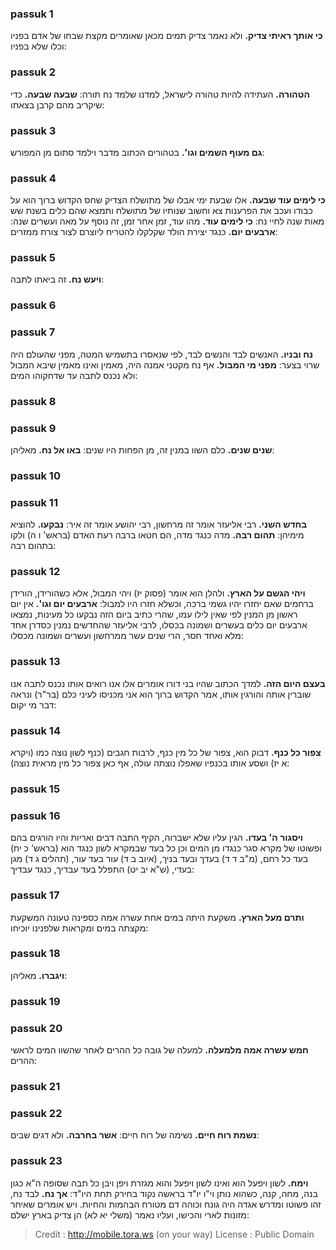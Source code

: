 
### passuk 1
<b>כי אותך ראיתי צדיק.</b> ולא נאמר צדיק תמים מכאן שאומרים מקצת שבחו של אדם בפניו וכלו שלא בפניו:

### passuk 2
<b>הטהורה.</b> העתידה להיות טהורה לישראל, למדנו שלמד נח תורה: 
<b>שבעה שבעה.</b> כדי שיקריב מהם קרבן בצאתו:

### passuk 3
<b>גם מעוף השמים וגו'.</b> בטהורים הכתוב מדבר וילמד סתום מן המפורש:

### passuk 4
<b>כי לימים עוד שבעה.</b> אלו שבעת ימי אבלו של מתושלח הצדיק שחס הקדוש ברוך הוא על כבודו ועכב את הפרענות צא וחשוב שנותיו של מתושלח ותמצא שהם כלים בשנת שש מאות שנה לחיי נח: 
<b>כי לימים עוד.</b> מהו עוד, זמן אחר זמן, זה נוסף על מאה ועשרים שנה: 
<b>ארבעים יום.</b> כנגד יצירת הולד שקלקלו להטריח ליוצרם לצור צורת ממזרים:

### passuk 5
<b>ויעש נח.</b> זה ביאתו לתבה:

### passuk 6

### passuk 7
<b>נח ובניו.</b> האנשים לבד והנשים לבד, לפי שנאסרו בתשמיש המטה, מפני שהעולם היה שרוי בצער: 
<b>מפני מי המבול.</b> אף נח מקטני אמנה היה, מאמין ואינו מאמין שיבא המבול ולא נכנס לתבה עד שדחקוהו המים:

### passuk 8

### passuk 9
<b>שנים שנים.</b> כלם השוו במנין זה, מן הפחות היו שנים: 
<b>באו אל נח.</b> מאליהן:

### passuk 10

### passuk 11
<b>בחדש השני.</b> רבי אליעזר אומר זה מרחשון, רבי יהושע אומר זה איר: 
<b>נבקעו.</b> להוציא מימיהן: 
<b>תהום רבה.</b> מדה כנגד מדה, הם חטאו ברבה רעת האדם (בראש' ו ה) ולקו בתהום רבה:

### passuk 12
<b>ויהי הגשם על הארץ.</b> ולהלן הוא אומר (פסוק יז) ויהי המבול, אלא כשהורידן, הורידן ברחמים שאם יחזרו יהיו גשמי ברכה, וכשלא חזרו היו למבול: 
<b>ארבעים יום וגו'.</b> אין יום ראשון מן המנין לפי שאין לילו עמו, שהרי כתיב ביום הזה נבקעו כל מעינות, נמצאו ארבעים יום כלים בעשרים ושמונה בכסלו, לרבי אליעזר שהחדשים נמנין כסדרן אחד מלא ואחד חסר, הרי שנים עשר ממרחשון ועשרים ושמונה מכסלו:

### passuk 13
<b>בעצם היום הזה.</b> למדך הכתוב שהיו בני דורו אומרים אלו אנו רואים אותו נכנס לתבה אנו שוברין אותה והורגין אותו, אמר הקדוש ברוך הוא אני מכניסו לעיני כלם (בר"ר) ונראה דבר מי יקום:

### passuk 14
<b>צפור כל כנף.</b> דבוק הוא, צפור של כל מין כנף, לרבות חגבים (כנף לשון נוצה כמו (ויקרא א יז) ושסע אותו בכנפיו שאפלו נוצתה עולה, אף כאן צפור כל מין מראית נוצה):

### passuk 15

### passuk 16
<b>ויסגור ה' בעדו.</b> הגין עליו שלא ישברוה, הקיף התבה דבים ואריות והיו הורגים בהם ופשוטו של מקרא סגר כנגדו מן המים וכן כל בעד שבמקרא לשון כנגד הוא (בראש' כ יח) בעד כל רחם, (מ"ב ד ד) בעדך ובעד בניך, (איוב ב ד) עור בעד עור, (תהלים ג ד) מגן בעדי, (ש"א יב יט) התפלל בעד עבדיך, כנגד עבדיך:

### passuk 17
<b>ותרם מעל הארץ.</b> משקעת היתה במים אחת עשרה אמה כספינה טעונה המשקעת מקצתה במים ומקראות שלפנינו יוכיחו:

### passuk 18
<b>ויגברו.</b> מאליהן:

### passuk 19

### passuk 20
<b>חמש עשרה אמה מלמעלה.</b> למעלה של גובה כל ההרים לאחר שהשוו המים לראשי ההרים:

### passuk 21

### passuk 22
<b>נשמת רוח חיים.</b> נשימה של רוח חיים: 
<b>אשר בחרבה.</b> ולא דגים שבים:

### passuk 23
<b>וימח.</b> לשון ויפעל הוא ואינו לשון ויפעל והוא מגזרת ויפן ויבן כל תבה שסופה ה"א כגון בנה, מחה, קנה, כשהוא נותן וי"ו יו"ד בראשה נקוד בחירק תחת היו"ד: 
<b>אך נח.</b> לבד נח, זהו פשוטו ומדרש אגדה היה גונח וכוהה דם מטורח הבהמות והחיות. ויש אומרים שאיחר מזונות לארי והכישו, ועליו נאמר (משלי יא לא) הן צדיק בארץ ישלם:

>Credit : http://mobile.tora.ws (on your way)
>License : Public Domain